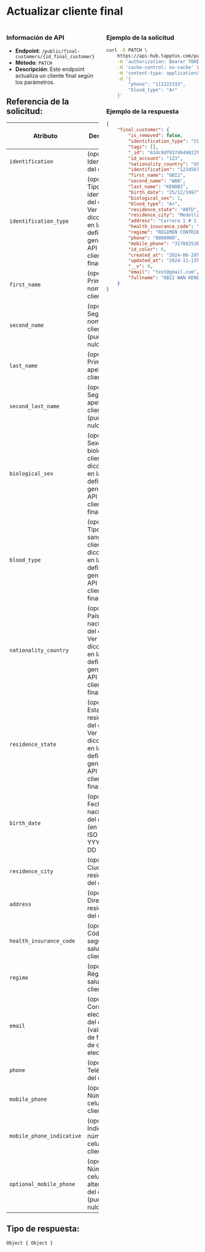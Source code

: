 # Actualizar cliente final

<div style="display: flex; justify-content: space-between;">

<div style="width: 48%;">

### Información de API

- **Endpoint**: `/public/final-customers/{id_final_customer}`
- **Método**: `PATCH`
- **Descripción**: Este endpoint actualiza un cliente final según los parámetros.


## Referencia de la solicitud:

| Atributo                 | Descripción                                                                                                                            | Tipo de dato            |
|--------------------------|----------------------------------------------------------------------------------------------------------------------------------------|--------------------------|
| `identification`         | (opcional) Identificación del cliente.                                                                                                | String                   |
| `identification_type`    | (opcional) Tipo de identificación del cliente. Ver diccionario en la definición general de la API de clientes finales.                | String                   |
| `first_name`             | (opcional) Primer nombre del cliente.                                                                                                 | String                   |
| `second_name`            | (opcional) Segundo nombre del cliente (puede ser nulo).                                                                               | String                   |
| `last_name`              | (opcional) Primer apellido del cliente.                                                                                               | String                   |
| `second_last_name`       | (opcional) Segundo apellido del cliente (puede ser nulo).                                                                             | String                   |
| `biological_sex`         | (opcional) Sexo biológico del cliente. Ver diccionario en la definición general de la API de clientes finales.                        | String                   |
| `blood_type`             | (opcional) Tipo de sangre del cliente. Ver diccionario en la definición general de la API de clientes finales.                        | String                   |
| `nationality_country`    | (opcional) País de nacionalidad del cliente. Ver diccionario en la definición general de la API de clientes finales.                  | String (iso alpha3 code)                  |
| `residence_state`        | (opcional) Estado de residencia del cliente. Ver diccionario en la definición general de la API de clientes finales.                  | String (iso state code)                  |
| `birth_date`             | (opcional) Fecha de nacimiento del cliente (en formato ISO 8601).  YYYY-MM-DD                                                                      | String (ISO 8601)        |
| `residence_city`         | (opcional) Ciudad de residencia del cliente.                                                                                          | String                   |
| `address`                | (opcional) Dirección de residencia del cliente.                                                                                       | String                   |
| `health_insurance_code`  | (opcional) Código del seguro de salud del cliente.                                                                                    | String                   |
| `regime`                 | (opcional) Régimen de salud del cliente.                                                                                              | String                   |
| `email`                  | (opcional) Correo electrónico del cliente (validación de formato de correo electrónico).                                              | String                   |
| `phone`                  | (opcional) Teléfono fijo del cliente.                                                                                                 | String                   |
| `mobile_phone`           | (opcional) Número de celular del cliente.                                                                                             | String                   |
| `mobile_phone_indicative`| (opcional) Indicativo del número de celular del cliente.                                                                              | String                   |
| `optional_mobile_phone`  | (opcional) Número de celular alternativo del cliente (puede ser nulo).                                                                | String                   |


## Tipo de respuesta: 
```Object { Object }```

</div>

<div style="width: 48%;">

### Ejemplo de la solicitud

```bash
curl -X PATCH \
	https://api-hub.tapptus.com/public/final-customers/61dc9df937d649022f9 \
	-H 'authorization: Bearer TOKEN' \
	-H 'cache-control: no-cache' \
	-H 'content-type: application/json' \
    -d '{
        "phone": "111222333",
        "blood_type": "A+"
    }'
```

### Ejemplo de la respuesta

```json
{
    "final_customer": {
        "is_removed": false,
        "identification_type": "CC",
        "tags": [],
        "_id": "61dc9df937d649022f9",
        "id_account": "123",
        "nationality_country": "USA",
        "identification": "1234567891",
        "first_name": "OBI2",
        "second_name": "WAN",
        "last_name": "KENOBI",
        "birth_date": "25/12/1997",
        "biological_sex": 1,
        "blood_type": "A+",
        "residence_state": "ANTU",
        "residence_city": "Medellín",
        "address": "Carrera 1 # 1 1",
        "health_insurance_code": "000000",
        "regime": "RÉGIMEN CONTRIBUTIVO",
        "phone": "0000000",
        "mobile_phone": "3178925263",
        "id_color": 6,
        "created_at": "2024-06-28T19:50:53.833Z",
        "updated_at": "2024-11-13T21:59:32.977Z",
        "__v": 0,
        "email": "test@gmail.com",
        "fullname": "OBI2 WAN KENOBI"
    }
}
```
</div>
</div>